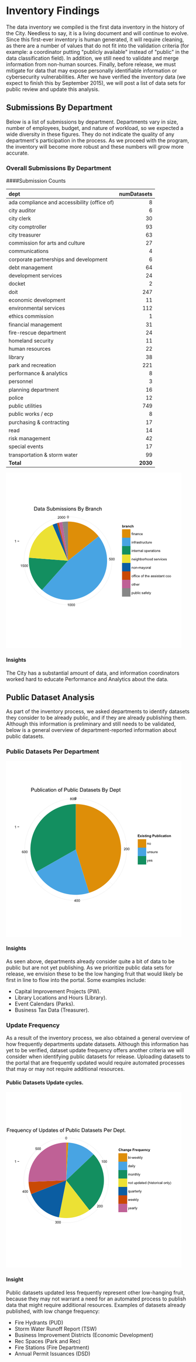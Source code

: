 # Inventory Findings
The data inventory we compiled is the first data inventory in the history of the City.  Needless to say, it is a living document and will continue to evolve.  Since this first-ever inventory is human generated, it will require cleaning, as there are a number of values that do not fit into the validation criteria (for example: a coordinator putting "publicly available" instead of "public" in the data classification field).  In addition, we still need to validate and merge information from non-human sources.  Finally, before release, we must mitigate for data that may expose personally identifiable information or cybersecurity vulnerabilities.  After we have verified the inventory data (we expect to finish this by September 2015), we will post a list of  data sets for public review and update this analysis.

## Submissions By Department
Below is a list of submissions by department.  Departments vary in size, number of employees, budget, and nature of workload, so we expected a wide diversity in these figures. They do not indicate the quality of any department's participation in the process.  As we proceed with the program, the inventory will become more robust and these numbers will grow more accurate.

### Overall Submissions By Department
####Submission Counts 

|dept                                         | numDatasets|
|:--------------------------------------------|-----------:|
|ada compliance and accessibility (office of) |           8|
|city auditor                                 |           6|
|city clerk                                   |          30|
|city comptroller                             |          93|
|city treasurer                               |          63|
|commission for arts and culture              |          27|
|communications                               |           4|
|corporate partnerships and development       |           6|
|debt management                              |          64|
|development services                         |          24|
|docket                                       |           2|
|doit                                         |         247|
|economic development                         |          11|
|environmental services                       |         112|
|ethics commission                            |           1|
|financial management                         |          31|
|fire-rescue department                       |          24|
|homeland security                            |          11|
|human resources                              |          22|
|library                                      |          38|
|park and recreation                          |         221|
|performance & analytics                      |           8|
|personnel                                    |           3|
|planning department                          |          16|
|police                                       |          12|
|public utilities                             |         749|
|public works / ecp                           |           8|
|purchasing & contracting                     |          17|
|read                                         |          14|
|risk management                              |          42|
|special events                               |          17|
|transportation & storm water                 |          99|
|**Total**                                    |    **2030**|

![data submissions](assets/chart/databybranchg.png) 


#### Insights
The City has a substantial amount of data, and information coordinators worked hard to educate Performance and Analytics about the data.  

## Public Dataset Analysis
As part of the inventory process, we asked departments to identify datasets they consider to be already public, and if they are already publishing them.  Although this information is preliminary and still needs to be validated, below is a general overview of department-reported information about public datasets.

### Public Datasets Per Department

![public datasets](assets/chart/pubdsg.png) 

#### Insights
As seen above, departments already consider quite a bit of data to be public but are not yet publishing. As we prioritize public data sets for release, we envision these to be the low hanging fruit that would likely be first in line to flow into the portal.  Some examples include: 
* Capital Improvement Projects (PW).
* Library Locations and Hours (Library).
* Event Calendars (Parks).
* Business Tax Data (Treasurer).

### Update Frequency
As a result of the inventory process, we also obtained a general overview of how frequently departments update datasets.  Although this information has yet to be verified, dataset update frequency offers another criteria we will consider when identifying public datasets for release.  Uploading datasets to the portal that are frequently updated would require automated processes that may or may not require additional resources.

#### Public Datasets Update cycles.
![update-ds](assets/chart/pubdsc.png) 


#### Insight
Public datasets updated less frequently represent other low-hanging fruit, because they may not warrant a need for an automated process to publish data that might require additional resources.  Examples of datasets already published, with low change frequency:
* Fire Hydrants (PUD)
* Storm Water Runoff Report (TSW)
* Business Improvement Districts (Economic Development)
* Rec Spaces (Park and Rec) 
* Fire Stations (Fire Department)
* Annual Permit Issuances (DSD)
